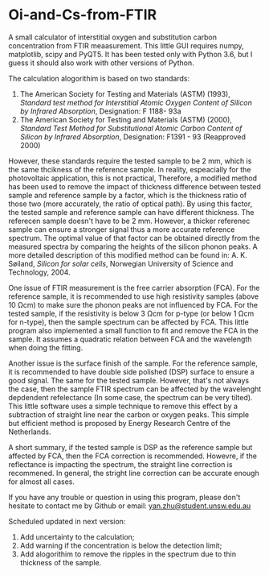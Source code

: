 # Oi-and-Cs-from-FTIR
A small calculator of interstitial oxygen and substitution carbon concentration from FTIR meaasurement. This little GUI requires numpy, matplotlib, scipy and PyQT5. It has been tested only with Python 3.6, but I guess it should also work with other versions of Python.

The calculation alogorithim is based on two standards:

1. The American Society for Testing and Materials (ASTM) (1993), *Standard test method for Interstitial Atomic Oxygen Content of Silicon by Infrared Absorption*, Designation: F 1188- 93a
2. The American Society for Testing and Materials (ASTM) (2000), *Standard Test Method for Substitutional Atomic Carbon Content of Silicon by Infrared Absorption*, Designation: F1391 - 93 (Reapproved 2000)

However, these standards require the tested sample to be 2 mm, which is the same thcikness of the reference sample. In reality, espeacially for the photovoltaic application, this is not practical, Therefore, a modified method has been used to remove the impact of thickness difference between tested sample and reference sample by a factor, which is the thickness ratio of those two (more accurately, the ratio of optical path). By using this factor, the tested sample and reference sample can have different thickness. The referecen sample doesn't have to be 2 mm. However, a thicker referenec sample can ensure a stronger signal thus a more accurate reference spectrum. The optimal value of that factor can be obtained directly from the measured spectra by comparing the heights of the silicon phonon peaks. A more detailed description of this modified method can be found in: A. K. Søiland, *Silicon for solar cells*, Norwegian University of Science and Technology, 2004.

One issue of FTIR measurement is the free carrier absorption (FCA). For the reference sample, it is recommended to use high resistivity samples (above 10 Ωcm) to make sure the phonon peaks are not influenced by FCA. For the tested sample, if the resistivity is below 3 Ωcm for p-type (or below 1 Ωcm for n-type), then the sample spectrum can be affected by FCA. This little program also implemented a small function to fit and remove the FCA in the sample. It assumes a quadratic relation between FCA and the wavelength when doing the fitting.

Another issue is the surface finish of the sample. For the reference sample, it is recommended to have double side polished (DSP) surface to ensure a good signal. The same for the tested sample. However, that's not always the case, then the sample FTIR spectrum can be affected by the wavelenght depdendent refelectance (In some case, the spectrum can be very tilted). This little software uses a simple technique to remove this effect by a subtraction of straight line near the carbon or oxygen peaks. This simple but efficient method is proposed by Energy Research Centre of the Netherlands.

A short summary, if the tested sample is DSP as the reference sample but affected by FCA, then the FCA correction is recommended. Howevre, if the reflectance is impacting the spectrum, the straight line correction is recommened. In general, the stright line correction can be accurate enough for almost all cases.

If you have any trouble or question in using this program, please don't hesitate to contact me by Github or email: yan.zhu@student.unsw.edu.au

Scheduled updated in next version:
1. Add uncertainty to the calculation;
2. Add warning if the concentration is below the detection limit;
3. Add alogorithim to remove the ripples in the spectrum due to thin thickness of the sample.

